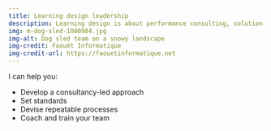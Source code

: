 ```yaml
---
title: Learning design leadership
description: Learning design is about performance consulting, solution design, relationships with subject matter experts, effective writing, graphic design and media asset creation.
img: m-dog-sled-1000984.jpg
img-alt: Dog sled team on a snowy landscape
img-credit: Faouët Informatique
img-credit-url: https://faouetinformatique.net
---
```

I can help you:

- Develop a consultancy-led approach
- Set standards
- Devise repeatable processes
- Coach and train your team